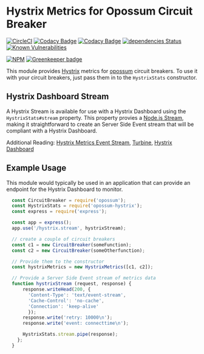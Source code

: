 # Hystrix Metrics for Opossum Circuit Breaker

[![CircleCI](https://circleci.com/gh/nodeshift/opossum-hystrix.svg?style=svg)](https://circleci.com/gh/nodeshift/opossum-hystrix)
[![Codacy Badge](https://api.codacy.com/project/badge/Grade/de288081beba4c9297b88e2057204149)](https://www.codacy.com/app/nodeshift/opossum-hystrix?utm_source=github.com&amp;utm_medium=referral&amp;utm_content=nodeshift/opossum-hystrix&amp;utm_campaign=Badge_Grade)
[![Codacy Badge](https://api.codacy.com/project/badge/Coverage/de288081beba4c9297b88e2057204149)](https://www.codacy.com/app/nodeshift/opossum-hystrix?utm_source=github.com&utm_medium=referral&utm_content=nodeshift/opossum-hystrix&utm_campaign=Badge_Coverage)
[![dependencies Status](https://david-dm.org/nodeshift/opossum-hystrix/status.svg)](https://david-dm.org/nodeshift/opossum-hystrix)
[![Known Vulnerabilities](https://snyk.io/test/npm/opossum-hystrix/badge.svg)](https://snyk.io/test/npm/opossum-hystrix)

[![NPM](https://nodei.co/npm/opossum-hystrix.png)](https://npmjs.org/package/opossum-hystrix) [![Greenkeeper badge](https://badges.greenkeeper.io/nodeshift/opossum-hystrix.svg)](https://greenkeeper.io/)

This module provides [Hystrix](https://github.com/Netflix/Hystrix) metrics for
[opossum](https://github.com/nodeshift/opossum) circuit breakers. To use
it with your circuit breakers, just pass them in to the `HystrixStats`
constructor.

## Hystrix Dashboard Stream

A Hystrix Stream is available for use with a Hystrix Dashboard using the
`HystrixStats#stream` property. This property provies a
[Node.js Stream](https://nodejs.org/api/stream.html), making it straightforward
to create an Server Side Event stream that will be compliant with a Hystrix Dashboard.

Additional Reading: [Hystrix Metrics Event Stream](https://github.com/Netflix/Hystrix/tree/master/hystrix-contrib/hystrix-metrics-event-stream), [Turbine](https://github.com/Netflix/Turbine/wiki), [Hystrix Dashboard](https://github.com/Netflix/Hystrix/wiki/Dashboard)


## Example Usage

This module would typically be used in an application that can provide
an endpoint for the Hystrix Dashboard to monitor.

```js
  const CircuitBreaker = require('opossum');
  const HystrixStats = require('opossum-hystrix');
  const express = require('express');

  const app = express();
  app.use('/hystrix.stream', hystrixStream);

  // create a couple of circuit breakers
  const c1 = new CircuitBreaker(someFunction);
  const c2 = new CircuitBreaker(someOtherfunction);

  // Provide them to the constructor
  const hystrixMetrics = new HystrixMetrics([c1, c2]);

  // Provide a Server Side Event stream of metrics data
  function hystrixStream (request, response) {
      response.writeHead(200, {
        'Content-Type': 'text/event-stream',
        'Cache-Control': 'no-cache',
        'Connection': 'keep-alive'
        });
      response.write('retry: 10000\n');
      response.write('event: connecttime\n');

      HystrixStats.stream.pipe(response);
    };
  }
```
